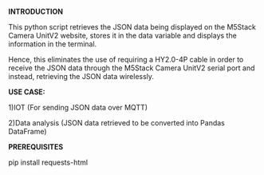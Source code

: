 **INTRODUCTION**

This python script retrieves the JSON data being displayed on the M5Stack Camera UnitV2 website, stores it in the data variable and displays the information in the terminal. 

Hence, this eliminates the use of requiring a HY2.0-4P cable in order to receive the JSON data through the M5Stack Camera UnitV2 serial port and instead, retrieving the JSON data wirelessly.


**USE CASE:**

1)IOT (For sending JSON data over MQTT)

2)Data analysis (JSON data retrieved to be converted into Pandas DataFrame)


**PREREQUISITES**

pip install requests-html
